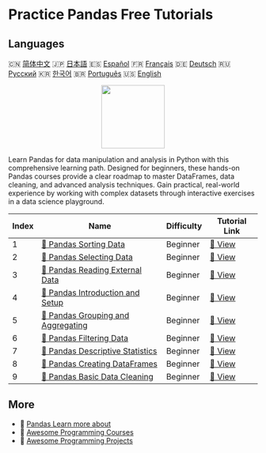 # Practice Pandas Free Tutorials

## Languages

🇨🇳 [简体中文](README_zh.md) 🇯🇵 [日本語](README_ja.md) 🇪🇸 [Español](README_es.md) 🇫🇷 [Français](README_fr.md) 🇩🇪 [Deutsch](README_de.md) 🇷🇺 [Русский](README_ru.md) 🇰🇷 [한국어](README_ko.md) 🇧🇷 [Português](README_pt.md) 🇺🇸 [English](README.md) 

<div align="center">
<img width="128px" src="https://file.labex.io/path/qhqKKAjZr3K5.png">
</div>

Learn Pandas for data manipulation and analysis in Python with this comprehensive learning path. Designed for beginners, these hands-on Pandas courses provide a clear roadmap to master DataFrames, data cleaning, and advanced analysis techniques. Gain practical, real-world experience by working with complex datasets through interactive exercises in a data science playground.

|   Index | Name                                                                                                           | Difficulty   | Tutorial Link                                                                       |
|---------|----------------------------------------------------------------------------------------------------------------|--------------|-------------------------------------------------------------------------------------|
|       1 | [📖 Pandas Sorting Data](https://labex.io/tutorials/pandas-pandas-sorting-data-596398)                         | Beginner     | [🔗 View](https://labex.io/tutorials/pandas-pandas-sorting-data-596398)             |
|       2 | [📖 Pandas Selecting Data](https://labex.io/tutorials/pandas-pandas-selecting-data-596397)                     | Beginner     | [🔗 View](https://labex.io/tutorials/pandas-pandas-selecting-data-596397)           |
|       3 | [📖 Pandas Reading External Data](https://labex.io/tutorials/pandas-pandas-reading-external-data-596396)       | Beginner     | [🔗 View](https://labex.io/tutorials/pandas-pandas-reading-external-data-596396)    |
|       4 | [📖 Pandas Introduction and Setup](https://labex.io/tutorials/pandas-pandas-introduction-and-setup-596395)     | Beginner     | [🔗 View](https://labex.io/tutorials/pandas-pandas-introduction-and-setup-596395)   |
|       5 | [📖 Pandas Grouping and Aggregating](https://labex.io/tutorials/pandas-pandas-grouping-and-aggregating-596394) | Beginner     | [🔗 View](https://labex.io/tutorials/pandas-pandas-grouping-and-aggregating-596394) |
|       6 | [📖 Pandas Filtering Data](https://labex.io/tutorials/pandas-pandas-filtering-data-596393)                     | Beginner     | [🔗 View](https://labex.io/tutorials/pandas-pandas-filtering-data-596393)           |
|       7 | [📖 Pandas Descriptive Statistics](https://labex.io/tutorials/pandas-pandas-descriptive-statistics-596392)     | Beginner     | [🔗 View](https://labex.io/tutorials/pandas-pandas-descriptive-statistics-596392)   |
|       8 | [📖 Pandas Creating DataFrames](https://labex.io/tutorials/pandas-pandas-creating-dataframes-596391)           | Beginner     | [🔗 View](https://labex.io/tutorials/pandas-pandas-creating-dataframes-596391)      |
|       9 | [📖 Pandas Basic Data Cleaning](https://labex.io/tutorials/pandas-pandas-basic-data-cleaning-596390)           | Beginner     | [🔗 View](https://labex.io/tutorials/pandas-pandas-basic-data-cleaning-596390)      |

## More

- 🔗 [Pandas Learn more about](https://labex.io/skilltrees/pandas)
- 🔗 [Awesome Programming Courses](https://github.com/labex-labs/awesome-programming-courses)
- 🔗 [Awesome Programming Projects](https://github.com/labex-labs/awesome-programming-projects)

